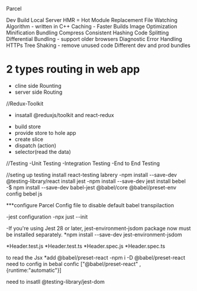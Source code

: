 Parcel

Dev Build
Local Server
HMR = Hot Module Replacement
File Watching Algorithm - written in C++
Caching - Faster Builds
Image Optimization
Minification
Bundling
Compress
Consistent Hashing
Code Splitting
Differential Bundling - support older browsers
Diagnostic
Error Handling
HTTPs
Tree Shaking - remove unused code
Different dev and prod bundles

# 2 types routing in web app
- cline side Rounting
- server side Routing

//Redux-Toolkit

* insatall @reduxjs/toolkit and react-redux
- build store
- provide store to hole app 
- create slice
- dispatch (action)
- selector(read the data)


//Testing
-Unit Testing
-Integration Testing
-End to End Testing

//seting up testing
install  react-testing labrery
 -npm install --save-dev @testing-library/react
 install jest
 -npm install --save-dev jest
 install bebel
 -$ npm install --save-dev babel-jest @babel/core @babel/preset-env
 config bebel js

***configure Parcel Config file  to disable default babel transpilaction

-jest configuration
-npx just --init

-If you're using Jest 28 or later, jest-environment-jsdom package now must be installed separately.
*npm install --save-dev jest-environment-jsdom



*Header.test.js
*Header.test.ts
*Header.spec.js
*Header.spec.ts

to read the Jsx
*add @babel/preset-react
-npm i -D @babel/preset-react
need to config in bebal confic
["@babel/preset-react" , {runtime:"automatic"}]

need to insatll @testing-library/jest-dom

